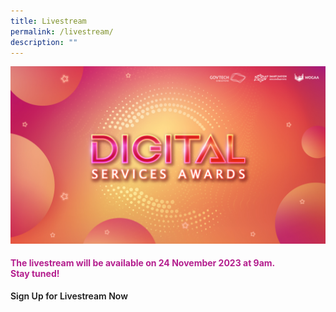 ```yaml
---
title: Livestream
permalink: /livestream/
description: ""
---
```

![Digital Services Awards logo banner](/images/digitalservicesawards.jpg)
<style type="text/css">
.content h4 {
    color: #B41E8E;
    font-weight: 700;
}
	a.bp-button{text-decoration: none;font-weight:600;}
	a.bp-button:hover{text-decoration: underline;}
</style>
<div class="col has-text-centered">
  <div class="content">
    <h4><strong>The livestream will be available on 24 November 2023 at 9am. <br>
      Stay tuned! </strong></h4>
    <a class="bp-button is-primary is-uppercase" href="https://go.gov.sg/dsa2023-reg">Sign Up for Livestream Now</a> 
    <!-- FOR LIVESTREAM YOUTUBE EMBED <div style="width:100%; min-height:475px"><iframe width="845" height="475" src="https://www.youtube-nocookie.com/embed/AEKtQW93OVg" title="YouTube video player" frameborder="0" allow="accelerometer; autoplay; clipboard-write; encrypted-media; gyroscope; picture-in-picture; web-share" allowfullscreen=""></iframe></div>//--></div>
</div>